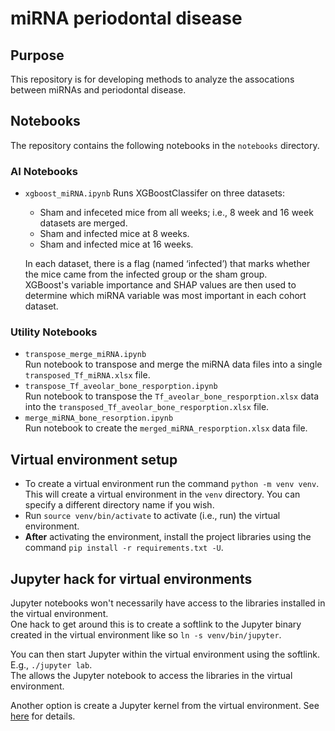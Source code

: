 # miRNA periodontal disease

## Purpose
This repository is for developing methods to analyze the assocations between miRNAs and periodontal disease.

## Notebooks 
The repository contains the following notebooks in the `notebooks` directory.

### AI Notebooks 
- `xgboost_miRNA.ipynb`
  Runs XGBoostClassifer on three datasets:
  - Sham and infeceted mice from all weeks; i.e., 8 week and 16 week datasets are merged.
  - Sham and infected mice at 8 weeks.
  - Sham and infected mice at 16 weeks.
  
  In each dataset, there is a flag (named ‘infected’) that marks whether the mice came from the infected group or the sham group.  
  XGBoost's variable importance and SHAP values are then used to determine which miRNA variable was most important in each cohort dataset. 

### Utility Notebooks
- `transpose_merge_miRNA.ipynb`  
  Run notebook to transpose and merge the miRNA data files into a single `transposed_Tf_miRNA.xlsx` file.
- `transpose_Tf_aveolar_bone_resporption.ipynb`  
  Run notebook to transpose the `Tf_aveolar_bone_resporption.xlsx` data into the `transposed_Tf_aveolar_bone_resporption.xlsx` file.
- `merge_miRNA_bone_resorption.ipynb `  
   Run notebook to create the `merged_miRNA_resporption.xlsx` data file.

## Virtual environment setup
- To create a virtual environment run the command `python -m venv venv`. 
  This will create a virtual environment in the `venv` directory. You can specify a different directory name if you wish.
- Run `source venv/bin/activate` to activate (i.e., run) the virtual environment.
- **After** activating the environment, install the project libraries using the command `pip install -r requirements.txt -U`.

## Jupyter hack for virtual environments
Jupyter notebooks won't necessarily have access to the libraries installed in the virtual environment.  
One hack to get around this is to create a softlink to the Jupyter binary created in the virtual environment like so `ln -s venv/bin/jupyter`.

You can then start Jupyter within the virtual environment using the softlink. E.g., `./jupyter lab`.  
The allows the Jupyter notebook to access the libraries in the virtual environment.

Another option is create a Jupyter kernel from the virtual environment. See [here](https://towardsdatascience.com/link-your-virtual-environment-to-jupyter-with-kernels-a69bc61728df) for details.
